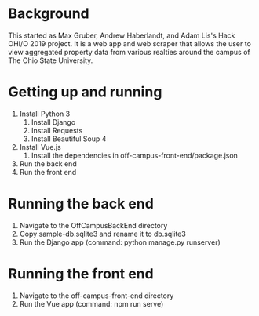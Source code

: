# Background
This started as Max Gruber, Andrew Haberlandt, and Adam Lis's Hack OHI/O 2019 project. It is a web app and web scraper that allows the user to view aggregated property data from various realties around the campus of The Ohio State University.

# Getting up and running
1. Install Python 3
    1. Install Django
    1. Install Requests
    1. Install Beautiful Soup 4
1. Install Vue.js
    1. Install the dependencies in off-campus-front-end/package.json
1. Run the back end
1. Run the front end

# Running the back end
1. Navigate to the OffCampusBackEnd directory
1. Copy sample-db.sqlite3 and rename it to db.sqlite3
1. Run the Django app (command: python manage.py runserver)

# Running the front end
1. Navigate to the off-campus-front-end directory
1. Run the Vue app (command: npm run serve)